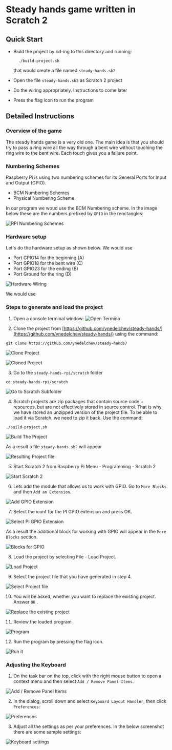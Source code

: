 Steady hands game written in Scratch 2
=========================================

Quick Start
------------
 * Biuld the project by cd-ing to this directory and running: 
   ````
     ./build-project.sh 
   ````
   that would create a file named `steady-hands.sb2`

 * Open the file `steady-hands.sb2` as Scratch 2 project
 * Do the wiring appropriately. Instructions to come later
 * Press the flag icon to run the program

Detailed Instructions
---------------------

### Overview of the game

The steady hands game is a very old one. The main idea is that you should 
try to pass a ring wire all the way through a bent wire without touching the 
ring wire to the bent wire. Each touch gives you a failure point. 


### Numbering Schemes

Raspberry Pi is using two numbering schemes for its General Ports for Input and Output (GPIO).

 - BCM Numbering Schemes
 - Physical Numbering Scheme 
 
In our program we woud use the BCM Numbering scheme. In the image below these are the numbers 
prefixed by `GPIO` in the renctangles: 

![RPI Numbering Schemes](images/0-numbering-scheme.png "Raspberry Pi Numbering Schemes")

### Hardware setup 

Let's do the hardware setup as shown below. We would use 

 - Port GPIO14 for the beginning (A)
 - Port GPIO18 for the bent wire (C)
 - Port GPIO23 for the ending    (B)
 - Port Ground for the ring      (D)
 
![Hardware Wiring](images/0-hardware-setup.png "Steady Hands Game Hardware Wiring")

We would use

### Steps to generate and load the project

 1. Open a console terminal window:
   ![Open Termina](images/1-open-terminal.png "Open Terminal")
   
 2. Clone the project from [https://github.com/ynedelchev/steady-hands/](https://github.com/ynedelchev/steady-hands/) using the command: 
   ```
   git clone https://github.com/ynedelchev/steady-hands/
   ```
   ![Clone Project](images/2-git-clone.png "Clone Project from GitHub")
   
   ![Cloned Project](images/3-git-cloned.png "After cloning")

 3. Go to the `steady-hands-rpi/scratch` folder
   ```
   cd steady-hands-rpi/scratch
   ```
   ![Go to Scratch Subfolder](images/4-cd-steady-hands-rpi-scratch.png "Go to Scratch subfolder")
  
 4. Scratch projects are zip packages that contain source code + resources, but are not effectively stored in source control. 
   That is why we have stored an unzipped version of the project file. To be able to load it via Scratch, we need to zip it 
   back. 
   Use the command: 
   ```
   ./build-project.sh
   ```
   ![Build The Project](images/5-build-project.png "Zip back the project files")
   
 
   As a result a file `steady-hands.sb2` will appear
 
   ![Resulting Project file](images/6-build-project.png "The project file after building it")
    
 5. Start Scratch 2 from Raspberry Pi Menu - Programming - Scratch 2
 
   ![Start Scratch 2](images/7-start-scratch.png "Start the Development Environment")
    
 6. Lets add the module that allows us to work with GPIO. Go to `More Blocks` and then `Add an Extension`.
   
   ![Add GPIO Extension](images/8-more-blocks-add-extensin.png "More Blocks - Add Extension")
   
 7. Select the iconf for the PI GPIO extension and press OK. 
   
   ![Select PI GPIO Extension](images/9-add-pi-gpio-module.png "PI GPIO Extension")
   
   As a result the additional block for working with GPIO will appear in the `More Blocks` section.
   
   ![Blocks for GPIO](images/10-gpio-added.png "Blocks for working with GPIO")
   
 8. Load the project by selecting File - Load Project.
   
   ![Load Project](images/11-load-project.png "Loading the project")
   
 9. Select the project file that you have generated in step 4.
   
   ![Select Project file](images/12-select-the-project.png "Selecting the project file")
   
 10. You will be asked, whether you want to replace the existing project. Answer `OK` .
   
   ![Replace the existing project](images/13-ask-override.png "Replace the existing project")
   
 11. Review the loaded program
   
   ![Program](images/14-loaded.png "Program")
   
 12. Run the program by pressing the flag icon. 
   
   ![Run it](images/15-run-it.png "Run the program")
   
### Adjusting the Keyboard

 1. On the task bar on the top, click with the right mouse button to open a context menu and then select 
   `Add / Remove Panel Items`.
   
   ![Add / Remove Panel Items](images/k1-add-remove-panel-items.png "Adjusting Panel Items")
   
 2. In the dialog, scroll down and select `Keyboard Layout Handler`, then click `Preferences`:
   
   ![Preferences](images/k2-keyboard-layout-handler.png "Preferences")
   
 3. Adjust all the settings as per your preferences. In the below screenshot there are some sample settings: 
   
   ![Keyboard settings](images/k3-settings.png "Keyboard settings")
   
